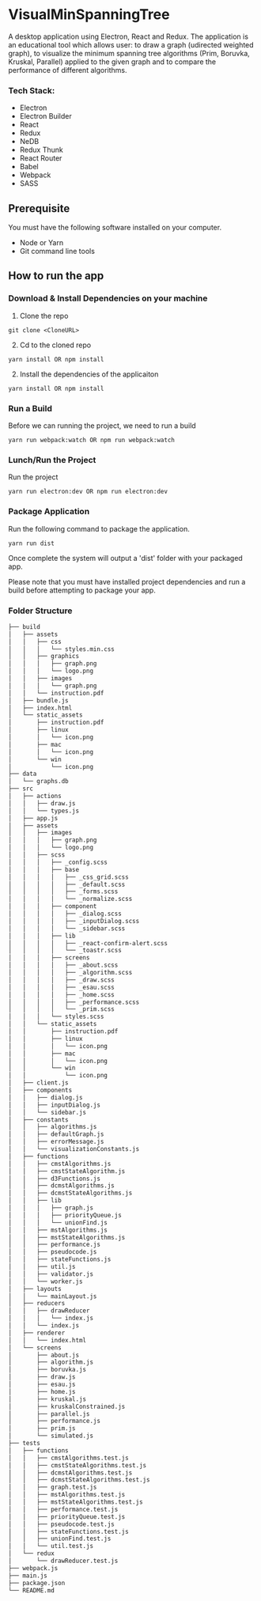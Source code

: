 # VisualMinSpanningTree

A desktop application using Electron, React and Redux. 
The application is an educational tool which allows user: to draw a graph (udirected weighted graph), to visualize the minimum spanning tree algorithms (Prim, Boruvka, Kruskal, Parallel) applied to the given graph and to compare the performance of different algorithms.

### Tech Stack:

* Electron
* Electron Builder
* React 
* Redux
* NeDB
* Redux Thunk
* React Router
* Babel
* Webpack
* SASS


## Prerequisite
You must have the following software installed on your computer.

* Node or Yarn 
* Git command line tools

## How to run the app
### Download & Install Dependencies on your machine 
1) Clone the repo
```
git clone <CloneURL>
```

2)	Cd to the cloned repo

```
yarn install OR npm install
```


2)	Install the dependencies of the applicaiton

```
yarn install OR npm install
```


### Run a Build

Before we can running the project, we need to run a build

```
yarn run webpack:watch OR npm run webpack:watch
```

### Lunch/Run the Project

Run the project

```
yarn run electron:dev OR npm run electron:dev 
```



### Package Application
Run the following command to package the application.

```
yarn run dist
```

Once complete the system will output a 'dist' folder with your packaged app.

Please note that you must have installed project dependencies and run a build before attempting to package your app.

### Folder Structure

```bash
├── build
│   ├── assets
│   │   ├── css
│   │   │   └── styles.min.css
│   │   ├── graphics
│   │   │   ├── graph.png
│   │   │   └── logo.png
│   │   ├── images
│   │   │   └── graph.png
│   │   └── instruction.pdf
│   ├── bundle.js
│   ├── index.html
│   └── static_assets
│       ├── instruction.pdf
│       ├── linux
│       │   └── icon.png
│       ├── mac
│       │   └── icon.png
│       └── win
│           └── icon.png
├── data
│   └── graphs.db
├── src
│   ├── actions
│   │   ├── draw.js
│   │   └── types.js
│   ├── app.js
│   ├── assets
│   │   ├── images
│   │   │   ├── graph.png
│   │   │   └── logo.png
│   │   ├── scss
│   │   │   ├── _config.scss
│   │   │   ├── base
│   │   │   │   ├── _css_grid.scss
│   │   │   │   ├── _default.scss
│   │   │   │   ├── _forms.scss
│   │   │   │   └── _normalize.scss
│   │   │   ├── component
│   │   │   │   ├── _dialog.scss
│   │   │   │   ├── _inputDialog.scss
│   │   │   │   └── _sidebar.scss
│   │   │   ├── lib
│   │   │   │   ├── _react-confirm-alert.scss
│   │   │   │   └── _toastr.scss
│   │   │   ├── screens
│   │   │   │   ├── _about.scss
│   │   │   │   ├── _algorithm.scss
│   │   │   │   ├── _draw.scss
│   │   │   │   ├── _esau.scss
│   │   │   │   ├── _home.scss
│   │   │   │   ├── _performance.scss
│   │   │   │   └── _prim.scss
│   │   │   └── styles.scss
│   │   └── static_assets
│   │       ├── instruction.pdf
│   │       ├── linux
│   │       │   └── icon.png
│   │       ├── mac
│   │       │   └── icon.png
│   │       └── win
│   │           └── icon.png
│   ├── client.js
│   ├── components
│   │   ├── dialog.js
│   │   ├── inputDialog.js
│   │   └── sidebar.js
│   ├── constants
│   │   ├── algorithms.js
│   │   ├── defaultGraph.js
│   │   ├── errorMessage.js
│   │   └── visualizationConstants.js
│   ├── functions
│   │   ├── cmstAlgorithms.js
│   │   ├── cmstStateAlgorithm.js
│   │   ├── d3Functions.js
│   │   ├── dcmstAlgorithms.js
│   │   ├── dcmstStateAlgorithms.js
│   │   ├── lib
│   │   │   ├── graph.js
│   │   │   ├── priorityQueue.js
│   │   │   └── unionFind.js
│   │   ├── mstAlgorithms.js
│   │   ├── mstStateAlgorithms.js
│   │   ├── performance.js
│   │   ├── pseudocode.js
│   │   ├── stateFunctions.js
│   │   ├── util.js
│   │   ├── validator.js
│   │   └── worker.js
│   ├── layouts
│   │   └── mainLayout.js
│   ├── reducers
│   │   ├── drawReducer
│   │   │   └── index.js
│   │   └── index.js
│   ├── renderer
│   │   └── index.html
│   └── screens
│       ├── about.js
│       ├── algorithm.js
│       ├── boruvka.js
│       ├── draw.js
│       ├── esau.js
│       ├── home.js
│       ├── kruskal.js
│       ├── kruskalConstrained.js
│       ├── parallel.js
│       ├── performance.js
│       ├── prim.js
│       └── simulated.js
├── tests
│   ├── functions
│   │   ├── cmstAlgorithms.test.js
│   │   ├── cmstStateAlgorithms.test.js
│   │   ├── dcmstAlgorithms.test.js
│   │   ├── dcmstStateAlgorithms.test.js
│   │   ├── graph.test.js
│   │   ├── mstAlgorithms.test.js
│   │   ├── mstStateAlgorithms.test.js
│   │   ├── performance.test.js
│   │   ├── priorityQueue.test.js
│   │   ├── pseudocode.test.js
│   │   ├── stateFunctions.test.js
│   │   ├── unionFind.test.js
│   │   └── util.test.js
│   └── redux
│       └── drawReducer.test.js
├── webpack.js
├── main.js
├── package.json
└── README.md
```



